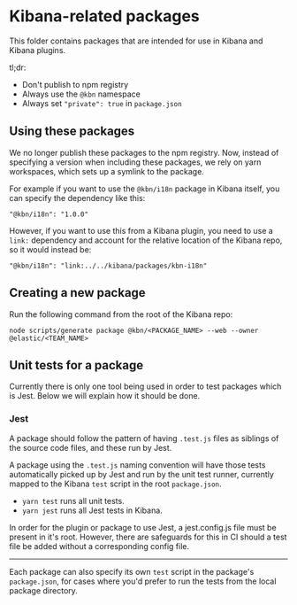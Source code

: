 # Kibana-related packages

This folder contains packages that are intended for use in Kibana and Kibana
plugins.

tl;dr:

- Don't publish to npm registry
- Always use the `@kbn` namespace
- Always set `"private": true` in `package.json`

## Using these packages

We no longer publish these packages to the npm registry. Now, instead of
specifying a version when including these packages, we rely on yarn workspaces,
which sets up a symlink to the package.

For example if you want to use the `@kbn/i18n` package in Kibana itself, you
can specify the dependency like this:

```
"@kbn/i18n": "1.0.0"
```

However, if you want to use this from a Kibana plugin, you need to use a `link:`
dependency and account for the relative location of the Kibana repo, so it would
instead be:

```
"@kbn/i18n": "link:../../kibana/packages/kbn-i18n"
```


## Creating a new package

Run the following command from the root of the Kibana repo:

```
node scripts/generate package @kbn/<PACKAGE_NAME> --web --owner @elastic/<TEAM_NAME>
```


## Unit tests for a package

Currently there is only one tool being used in order to test packages which is Jest. Below we will explain how it should be done.

### Jest
A package should follow the pattern of having `.test.js` files as siblings of the source code files, and these run by Jest.

A package using the `.test.js` naming convention will have those tests automatically picked up by Jest and run by the unit test runner, currently mapped to the Kibana `test` script in the root `package.json`.

* `yarn test` runs all unit tests.
* `yarn jest` runs all Jest tests in Kibana.

In order for the plugin or package to use Jest, a jest.config.js file must be present in it's root. However, there are safeguards for this in CI should a test file be added without a corresponding config file.

----
Each package can also specify its own `test` script in the package's `package.json`, for cases where you'd prefer to run the tests from the local package directory.
